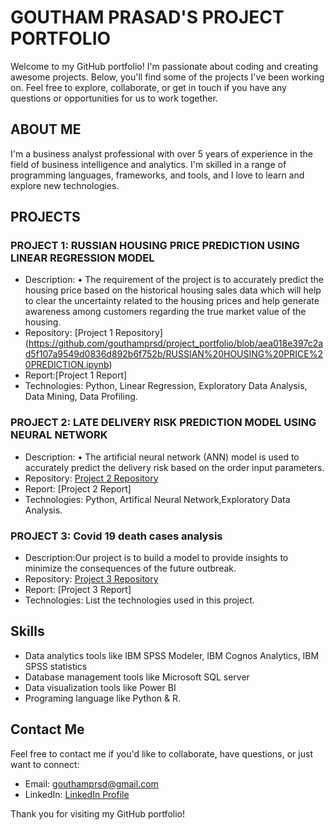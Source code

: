# GOUTHAM PRASAD'S PROJECT PORTFOLIO

Welcome to my GitHub portfolio! I'm passionate about coding and creating awesome projects. Below, you'll find some of the projects I've been working on. Feel free to explore, collaborate, or get in touch if you have any questions or opportunities for us to work together.

## ABOUT ME

I'm a business analyst professional with over 5 years of experience in the field of business intelligence and analytics. I'm skilled in a range of programming languages, frameworks, and tools, and I love to learn and explore new technologies.

## PROJECTS

### PROJECT 1: RUSSIAN HOUSING PRICE PREDICTION USING LINEAR REGRESSION MODEL
- Description: •	The requirement of the project is to accurately predict the housing price based on the historical housing sales data which will help to clear the 
  uncertainty related to the housing prices and help generate awareness among customers regarding the true market value of the housing.
- Repository: [Project 1 Repository] (https://github.com/gouthamprsd/project_portfolio/blob/aea018e397c2ad5f107a9549d0836d892b6f752b/RUSSIAN%20HOUSING%20PRICE%20PREDICTION.ipynb)
- Report:[Project 1 Report]
- Technologies: Python, Linear Regression, Exploratory Data Analysis, Data Mining, Data Profiling.


### PROJECT 2: LATE DELIVERY RISK PREDICTION MODEL USING NEURAL NETWORK
- Description: •	The artificial neural network (ANN) model is used to accurately predict the delivery risk based on the order input parameters.
- Repository: [Project 2 Repository](https://github.com/yourusername/project2)
- Report: [Project 2 Report]
- Technologies: Python, Artifical Neural Network,Exploratory Data Analysis.

### PROJECT 3: Covid 19 death cases analysis 
- Description:Our project is to build a model to provide insights to   minimize the consequences of the future outbreak.
- Repository: [Project 3 Repository](https://github.com/yourusername/project2)
- Report: [Project 3 Report]
- Technologies: List the technologies used in this project.

## Skills

- Data analytics tools like IBM SPSS Modeler, IBM Cognos Analytics, IBM SPSS statistics
- Database management tools like Microsoft SQL server
- Data visualization tools like Power BI
- Programing language like Python & R.

## Contact Me

Feel free to contact me if you'd like to collaborate, have questions, or just want to connect:

- Email: gouthamprsd@gmail.com
- LinkedIn: [LinkedIn Profile](http://www.linkedin.com/in/goutham-prasad)



Thank you for visiting my GitHub portfolio!
